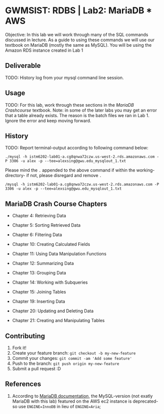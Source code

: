 # GWMSIST: RDBS | Lab2: MariaDB * AWS

Objective: In this lab we will work through many of the SQL commands discussed in lecture.  As a guide to using these commands we will use our textbook on MariaDB (mostly the same as MySQL).  You will be using the Amazon RDS instance created in Lab 1

## Deliverable

TODO: History log from your mysql command line session.

## Usage

TODO:  For this lab, work through these sections in the *MariaDB Crashcourse* textbook.  Note: in some of the later labs you may get an error that a table already exists.  The reason is the batch files we ran in Lab 1.  Ignore the error and keep moving forward.

## History

TODO: Report terminal-output according to following command below:

`./mysql -h istm6202-lab01-a.cg8qnwa72czw.us-west-2.rds.amazonaws.com -P 3306 -u alex -p --tee=alexsing@gwu.edu_mysqlout_1.txt`

Please mind the `.` appended to the above command if within the working-directory- if not, please disregard and remove `.`

`/mysql -h istm6202-lab01-a.cg8qnwa72czw.us-west-2.rds.amazonaws.com -P 3306 -u alex -p --tee=alexsing@gwu.edu_mysqlout_1.txt`

## MariaDB Crash Course Chapters

* Chapter 4: Retrieving Data

* Chapter 5: Sorting Retrieved Data

* Chapter 6: Filtering Data

* Chapter 10: Creating Calculated Fields

* Chapter 11:  Using Data Manipulation Functions

* Chapter 12:  Summarizing Data

* Chapter 13:  Grouping Data

* Chapter 14:  Working with Subqueries

* Chapter 15:  Joining Tables

* Chapter 19:  Inserting Data

* Chapter 20:  Updating and Deleting Data

* Chapter 21:  Creating and Manipulating Tables

## Contributing

1. Fork it!
2. Create your feature branch: `git checkout -b my-new-feature`
3. Commit your changes: `git commit -am 'Add some feature'`
4. Push to the branch: `git push origin my-new-feature`
5. Submit a pull request :D

## References

1. According to [MariaDB documentation](https://mariadb.com/kb/en/mariadb/aria-faq/), the MySQL-version (not exatly MariaDB with this lab) featured on the AWS ec2 instance is deprecated- so use `ENGINE=InnoDB` in lieu of `ENGINE=Aria`;
